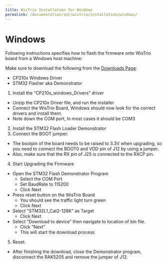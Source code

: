 ```yaml
---
title: WisTrio Installation for Windows
permalink: /documentation/iot/wistrio/installation/windows/
---
```


# Windows

Following instructions specifies how to flash the firmware onto WisTrio board
from a Windows host machine:

Make sure to download the following from the [Downloads Page](../downloads):
- CP210x Windows Driver
- STM32 Flasher aka Demonstrator

1. Install the “CP210x_windows_Drivers” driver
  - Unzip the CP210x Driver file, and run the installer
  - Connect the WisTrio Board, Windows should now look for the correct drivers and install them.
  - Note down the COM port, In most cases it should be COM3
2. Install the STM32 Flash Loader Demonstrator
3. Connect the BOOT jumper:
  - The bootpin of the board needs to be raised to 3.3V when upgrading, so
you need to connect the BOOT0 and VDD pin of J12 by using a jumper.
  - Also, make sure that the RX pin of J25 is connected to the RXCP pin.
4. Start Upgrading the Firmware
  - Open the STM32 Flash Demonstrator Program
    - Select the COM Port
    - Set BaudRate to 115200
    - Click Next
  - Press reset button on the WisTrio Board
    - You should see the traffic light turn green
    - Click Next
  - Select "STM32L1_Cat2-128K" as Target
    - Click Next
  - Select “Download to device” then navigate to location of bin file.
    - Click “Next”
    - This will start the download process
5. Reset:
  - After finishing the download, close the Demonstrator program, disconnect the
RAK5205 and remove the jumper of J12.

